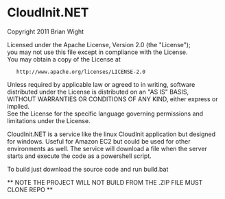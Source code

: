 CloudInit.NET
=============

   Copyright 2011 Brian Wight

   Licensed under the Apache License, Version 2.0 (the "License");  
   you may not use this file except in compliance with the License.  
   You may obtain a copy of the License at  

       http://www.apache.org/licenses/LICENSE-2.0

   Unless required by applicable law or agreed to in writing, software  
   distributed under the License is distributed on an "AS IS" BASIS,  
   WITHOUT WARRANTIES OR CONDITIONS OF ANY KIND, either express or implied.  
   See the License for the specific language governing permissions and  
   limitations under the License.  


CloudInit.NET is a service like the linux CloudInit application but designed for windows. Useful for Amazon EC2 but could be used for other environments as well. The service will download a file when the server starts and execute the code as a powershell script.


To build just download the source code and run build.bat

** NOTE THE PROJECT WILL NOT BUILD FROM THE .ZIP FILE MUST CLONE REPO **
